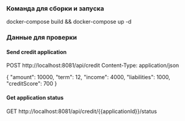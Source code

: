 ### Команда для сборки и запуска
docker-compose build && docker-compose up -d
### Данные для проверки
#### Send credit application
POST http://localhost:8081/api/credit
Content-Type: application/json

{
  "amount": 10000,
  "term": 12,
  "income": 4000,
  "liabilities": 1000,
  "creditScore": 700
}

#### Get application status
GET http://localhost:8081/api/credit/{{applicationId}}/status
